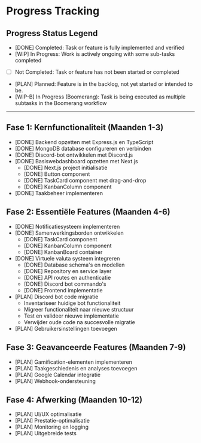 # Progress Tracking

## Progress Status Legend

- [DONE] Completed: Task or feature is fully implemented and verified
- [WIP] In Progress: Work is actively ongoing with some sub-tasks completed
- [ ] Not Completed: Task or feature has not been started or completed
- [PLAN] Planned: Feature is in the backlog, not yet started or intended to be.
- [WIP-B] In Progress (Boomerang): Task is being executed as multiple subtasks in the Boomerang workflow

---

## Fase 1: Kernfunctionaliteit (Maanden 1-3)
- [DONE] Backend opzetten met Express.js en TypeScript
- [DONE] MongoDB database configureren en verbinden
- [DONE] Discord-bot ontwikkelen met Discord.js
- [DONE] Basiswebdashboard opzetten met Next.js
  * [DONE] Next.js project initialisatie
  * [DONE] Button component
  * [DONE] TaskCard component met drag-and-drop
  * [DONE] KanbanColumn component
- [DONE] Taakbeheer implementeren

## Fase 2: Essentiële Features (Maanden 4-6)
- [DONE] Notificatiesysteem implementeren
- [DONE] Samenwerkingsborden ontwikkelen
  * [DONE] TaskCard component
  * [DONE] KanbanColumn component
  * [DONE] KanbanBoard container
- [DONE] Virtuele valuta systeem integreren
  * [DONE] Database schema's en modellen
  * [DONE] Repository en service layer
  * [DONE] API routes en authenticatie
  * [DONE] Discord bot commando's
  * [DONE] Frontend implementatie
- [PLAN] Discord bot code migratie
  * Inventariseer huidige bot functionaliteit
  * Migreer functionaliteit naar nieuwe structuur
  * Test en valideer nieuwe implementatie
  * Verwijder oude code na succesvolle migratie
- [PLAN] Gebruikersinstellingen toevoegen

## Fase 3: Geavanceerde Features (Maanden 7-9)
- [PLAN] Gamification-elementen implementeren
- [PLAN] Taakgeschiedenis en analyses toevoegen
- [PLAN] Google Calendar integratie
- [PLAN] Webhook-ondersteuning

## Fase 4: Afwerking (Maanden 10-12)
- [PLAN] UI/UX optimalisatie
- [PLAN] Prestatie-optimalisatie
- [PLAN] Monitoring en logging
- [PLAN] Uitgebreide tests